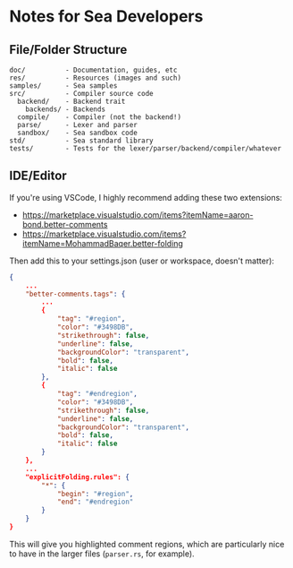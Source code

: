 # Notes for Sea Developers

## File/Folder Structure

```
doc/          - Documentation, guides, etc
res/          - Resources (images and such)
samples/      - Sea samples
src/          - Compiler source code
  backend/    - Backend trait
    backends/ - Backends
  compile/    - Compiler (not the backend!)
  parse/      - Lexer and parser
  sandbox/    - Sea sandbox code
std/          - Sea standard library
tests/        - Tests for the lexer/parser/backend/compiler/whatever
```

## IDE/Editor

If you're using VSCode, I highly recommend adding these two extensions:

- https://marketplace.visualstudio.com/items?itemName=aaron-bond.better-comments
- https://marketplace.visualstudio.com/items?itemName=MohammadBaqer.better-folding

Then add this to your settings.json (user or workspace, doesn't matter):

```json
{
	...
	"better-comments.tags": {
		...
		{
			"tag": "#region",
			"color": "#3498DB",
			"strikethrough": false,
			"underline": false,
			"backgroundColor": "transparent",
			"bold": false,
			"italic": false
		},
		{
			"tag": "#endregion",
			"color": "#3498DB",
			"strikethrough": false,
			"underline": false,
			"backgroundColor": "transparent",
			"bold": false,
			"italic": false
		}
	},
	...
	"explicitFolding.rules": {
		"*": {
			"begin": "#region",
			"end": "#endregion"
		}
	}
}
```

This will give you highlighted comment regions, which are particularly nice to
have in the larger files (`parser.rs`, for example).

